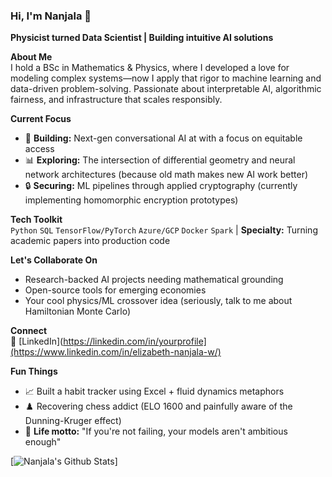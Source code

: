 ### Hi, I'm Nanjala 👋  
**Physicist turned Data Scientist | Building intuitive AI solutions**  

**About Me**  
I hold a BSc in Mathematics & Physics, where I developed a love for modeling complex systems—now I apply that rigor to machine learning and data-driven problem-solving. Passionate about interpretable AI, algorithmic fairness, and infrastructure that scales responsibly.

**Current Focus**  
- 🚀 **Building:** Next-gen conversational AI at with a focus on equitable access  
- 📊 **Exploring:** The intersection of differential geometry and neural network architectures (because old math makes new AI work better)  
- 🔒 **Securing:** ML pipelines through applied cryptography (currently implementing homomorphic encryption prototypes)  

**Tech Toolkit**  
`Python` `SQL` `TensorFlow/PyTorch` `Azure/GCP` `Docker` `Spark` | **Specialty:** Turning academic papers into production code  

**Let's Collaborate On**  
- Research-backed AI projects needing mathematical grounding  
- Open-source tools for emerging economies  
- Your cool physics/ML crossover idea (seriously, talk to me about Hamiltonian Monte Carlo)  

**Connect**  
🔗 [LinkedIn](https://linkedin.com/in/yourprofile](https://www.linkedin.com/in/elizabeth-nanjala-w/) 

**Fun Things**  
- 📈 Built a habit tracker using Excel + fluid dynamics metaphors  
- ♟️ Recovering chess addict (ELO 1600 and painfully aware of the Dunning-Kruger effect)  
- 🌱 **Life motto:** "If you're not failing, your models aren't ambitious enough"

[![Nanjala's Github Stats](https://github-readme-stats.vercel.app/api?username=nanjala116&count_private=true&show_icons=true&theme=radical&hide_rank=fals)]
